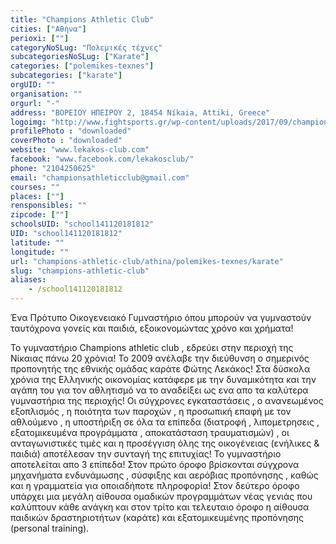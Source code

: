 ```yaml
---
title: "Champions Athletic Club"
cities: ["Αθήνα"]
perioxi: [""]
categoryNoSLug: "Πολεμικές τέχνες"
subcategoriesNoSLug: ["Karate"]
categories: ["polemikes-texnes"]
subcategories: ["karate"]
orgUID: ""
organisation: ""
orgurl: "-"
address: "ΒΟΡΕΙΟΥ ΗΠΕΙΡΟΥ 2, 18454 Níkaia, Attiki, Greece"
logoimg: "http://www.fightsports.gr/wp-content/uploads/2017/09/champions-athletic-club-logo-2.jpg"
profilePhoto : "downloaded"
coverPhoto : "downloaded"
website: "www.lekakos-club.com"
facebook: "www.facebook.com/lekakosclub/"
phone: "2104250625"
email: "championsathleticclub@gmail.com"
courses: ""
places: [""]
rensponsibles: ""
zipcode: [""]
schoolsUID: "school141120181812"
UID: "school141120181812"
latitude: ""
longitude: ""
url: "champions-athletic-club/athina/polemikes-texnes/karate"
slug: "champions-athletic-club"
aliases:
    - /school141120181812
---
```



Ένα Πρότυπο Οικογενειακό Γυμναστήριο όπου μπορούν να γυμναστούν ταυτόχρονα γονείς και παιδιά, εξοικονομώντας χρόνο και χρήματα!

Το γυμναστήριο Champions athletic club , εδρεύει στην περιοχή της Νίκαιας πάνω 20 χρόνια! Το 2009 ανέλαβε την διεύθυνση ο σημερινός προπονητής της εθνικής ομάδας καράτε Φώτης Λεκάκος! Στα δύσκολα χρόνια της Ελληνικής οικονομίας κατάφερε με την δυναμικότητα και την αγάπη του για τον αθλητισμό να το αναδείξει ως ενα απο τα καλύτερα γυμναστήρια της περιοχής! Οι σύγχρονες εγκαταστάσεις , ο ανανεωμένος εξοπλισμός , η ποιότητα των παροχών , η προσωπική επαφή με τον αθλούμενο , η υποστήριξη σε όλα τα επίπεδα (διατροφή , λιπομετρησεις , εξατομικευμένα προγράμματα , αποκατάσταση τραυματισμών) , οι ανταγωνιστικές τιμές και η προσέγγιση όλης της οικογένειας (ενήλικες &amp; παιδιά) αποτέλεσαν την συνταγή της επιτυχίας! Το γυμναστήριο αποτελείται απο 3 επίπεδα! Στον πρώτο όροφο βρίσκονται σύγχρονα μηχανήματα ενδυνάμωσης , σύσφιξης και αερόβιας προπόνησης , καθώς και η γραμματεία για οποιαδήποτε πληροφορία! Στον δεύτερο όροφο υπάρχει μια μεγάλη αίθουσα ομαδικών προγραμμάτων νέας γενιάς που καλύπτουν κάθε ανάγκη και στον τρίτο και τελευταιο όροφο η αίθουσα παιδικών δραστηριοτήτων (καράτε) και εξατομικευμένης προπόνησης (personal training).